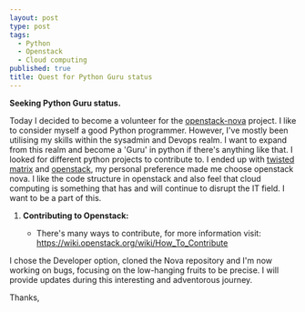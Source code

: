 ```yaml
---
layout: post
type: post
tags: 
  - Python
  - Openstack
  - Cloud computing
published: true
title: Quest for Python Guru status
---
```

**Seeking Python Guru status.**
 
  Today I decided to become a volunteer for the [openstack-nova](http://www.openstack.org/) project. I like to consider myself a good Python programmer. However, I've mostly
been utilising my skills within the sysadmin and Devops realm. I want to expand from this realm and become a 'Guru' in python if there's anything like that.
I looked for different python projects to contribute to. I ended up with [twisted matrix](https://twistedmatrix.com/trac/) and [openstack](http://www.openstack.org/), my personal preference made me choose openstack nova. I like the code structure in openstack and also feel that cloud computing is something that has and will continue to disrupt the IT field. I want to be a part of this.
 
1. **Contributing to Openstack:**

   - There's many ways to contribute, for more information visit: https://wiki.openstack.org/wiki/How_To_Contribute


  I chose the Developer option, cloned the Nova repository and I'm now working on bugs, focusing on the low-hanging fruits to be precise. I will provide updates during this interesting and adventorous journey.

Thanks,
